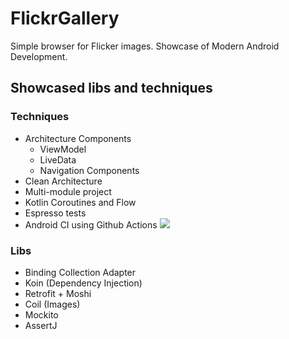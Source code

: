 # FlickrGallery

Simple browser for Flicker images. Showcase of Modern Android Development.

## Showcased libs and techniques

### Techniques

 * Architecture Components
    * ViewModel
    * LiveData
    * Navigation Components
 * Clean Architecture
 * Multi-module project
 * Kotlin Coroutines and Flow
 * Espresso tests
 * Android CI using Github Actions ![](https://github.com/smdremedy/FlickrGallery/workflows/Android%20CI/badge.svg)

 
### Libs

 * Binding Collection Adapter
 * Koin (Dependency Injection)
 * Retrofit + Moshi
 * Coil (Images)
 * Mockito
 * AssertJ